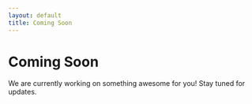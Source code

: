 ```yaml
---
layout: default
title: Coming Soon
---
```


# Coming Soon

We are currently working on something awesome for you! Stay tuned for updates.
